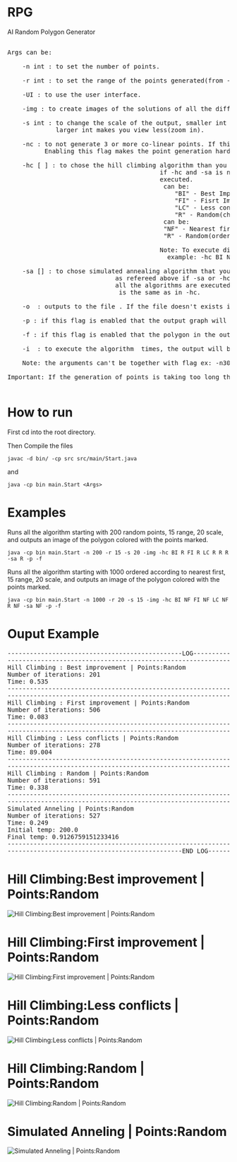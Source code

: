 # RPG
AI Random Polygon Generator

<pre>

Args can be:

	-n int : to set the number of points.

	-r int : to set the range of the points generated(from -r to r).

	-UI : to use the user interface.

	-img : to create images of the solutions of all the different algorithms.

	-s int : to change the scale of the output, smaller int allows to view more of the graph(zoom out),
	         larger int makes you view less(zoom in).

	-nc : to not generate 3 or more co-linear points. If this flag is not enabled that co-linear points are allowed.
	      Enabling this flag makes the point generation harder.

	-hc [<Heuristic> <FirstCandidate>] : to chose the hill climbing algorithm than you want,
	                                     if -hc and -sa is not present than all the algorithms are
	                                     executed.
	                                     <Heuristic> can be:
	                                         "BI" - Best Improvement(chooses the candidate that improves the perimeter the most).
	                                         "FI" - Fisrt Improvement(chooses the first candidate).
	                                         "LC" - Less conflicts(chooses the candidate that has the least conflicts).
	                                         "R" - Random(chose a random candidate).
	                                     <FirstCandidate> can be:
	                                   	  "NF" - Nearest first(order the points of the first candidate by distance from each other).
	                                   	  "R" - Random(order the points of the first candidate randomly).

	                                     Note: To execute different combinations do : -hc <Heuristic> <FirstCandidate> <Heuristic> <FirstCandidate> ...
	                                   	   example: -hc BI NF BI R FI NF -> executes Best Improvement with Nearest First, Best Improvement with Random and First Improvement with Nearest First.

	-sa [<FirstCandidate>] : to chose simulated annealing algorithm that you want,
	                         as refereed above if -sa or -hc are not present than
	                         all the algorithms are executed.
	                         <FirstCandidate> is the same as in -hc.

	-o <name> : outputs to the file <name>. If the file doesn't exists is created, if it exists than all the contents are erased.

	-p : if this flag is enabled that the output graph will have the points marked.

	-f : if this flag is enabled that the polygon in the output graph will be colored.

	-i <int> : to execute the algorithm <int> times, the output will be the average of all runs.

	Note: the arguments can't be together with flag ex: -n30

Important: If the generation of points is taking too long then you have to lower n or increase r.

</pre>
# How to run

First cd into the root directory.

Then Compile the files 
```console
javac -d bin/ -cp src src/main/Start.java
```
and
```console
java -cp bin main.Start <Args>
```

# Examples
Runs all the algorithm starting with 200 random points, 15 range, 20 scale, and outputs an image of the polygon colored with the points marked.
```console
java -cp bin main.Start -n 200 -r 15 -s 20 -img -hc BI R FI R LC R R R -sa R -p -f
```

Runs all the algorithm starting with 1000 ordered according to nearest first, 15 range, 20 scale, and outputs an image of the polygon colored with the points marked.           
```console
java -cp bin main.Start -n 1000 -r 20 -s 15 -img -hc BI NF FI NF LC NF R NF -sa NF -p -f
```

# Ouput Example
<pre>
-----------------------------------------------LOG-------------------------------------------
---------------------------------------------------------------------------------------------
Hill Climbing : Best improvement | Points:Random
Number of iterations: 201
Time: 0.535
---------------------------------------------------------------------------------------------
---------------------------------------------------------------------------------------------
Hill Climbing : First improvement | Points:Random
Number of iterations: 506
Time: 0.083
---------------------------------------------------------------------------------------------
---------------------------------------------------------------------------------------------
Hill Climbing : Less conflicts | Points:Random
Number of iterations: 278
Time: 89.004
---------------------------------------------------------------------------------------------
---------------------------------------------------------------------------------------------
Hill Climbing : Random | Points:Random
Number of iterations: 591
Time: 0.338
---------------------------------------------------------------------------------------------
---------------------------------------------------------------------------------------------
Simulated Anneling | Points:Random
Number of iterations: 527
Time: 0.249
Initial temp: 200.0
Final temp: 0.9126759151233416
---------------------------------------------------------------------------------------------
-----------------------------------------------END LOG---------------------------------------
</pre>

# Hill Climbing:Best improvement | Points:Random
![Hill Climbing:Best improvement | Points:Random](https://user-images.githubusercontent.com/71783901/191139527-b438a39c-f3af-4f14-a328-9f1cd90c1afe.png)

# Hill Climbing:First improvement | Points:Random
![Hill Climbing:First improvement | Points:Random](https://user-images.githubusercontent.com/71783901/191139542-f206200c-b47d-425d-bd54-ff85514ad597.png)

# Hill Climbing:Less conflicts | Points:Random
![Hill Climbing:Less conflicts | Points:Random](https://user-images.githubusercontent.com/71783901/191139592-7770a4d7-1969-45cc-b05c-df6a6e1c81ab.png)

# Hill Climbing:Random | Points:Random
![Hill Climbing:Random | Points:Random](https://user-images.githubusercontent.com/71783901/191139630-18378c4f-5811-4a22-b1b2-4dc89e4ed491.png)

# Simulated Anneling | Points:Random
![Simulated Anneling | Points:Random](https://user-images.githubusercontent.com/71783901/191139646-d7ce55a8-4ca8-4b96-a343-063373f77a6b.png)





